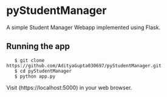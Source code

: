 # pyStudentManager
A simple Student Manager Webapp implemented using Flask.

## Running the app
       $ git clone https://github.com/AdityaGupta030697/pyStudentManager.git
       $ cd pyStudentManager
       $ python app.py
 
Visit (https://localhost:5000) in your web browser.
 
 
 
